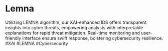 # Lemna
Utilizing LEMNA algorithm, our XAI-enhanced IDS offers transparent insights into cyber threats, empowering analysts with interpretable explanations for rapid threat mitigation. Real-time monitoring and user-friendly interface ensure swift response, bolstering cybersecurity resilience. #XAI #LEMNA #Cybersecurity
